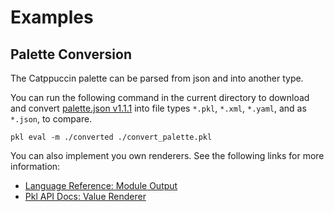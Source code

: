 # Examples

## Palette Conversion

The Catppuccin palette can be parsed from json and into another type.

You can run the following command in the current directory to download and convert [palette.json v1.1.1](https://github.com/catppuccin/palette/blob/408f081b6402d5d17b8324b75c6db5998100757d/palette.json) into file types `*.pkl`, `*.xml`, `*.yaml`, and as `*.json`, to compare.

```
pkl eval -m ./converted ./convert_palette.pkl
```

You can also implement you own renderers. See the following links for more information:

- [Language Reference: Module Output](https://pkl-lang.org/main/current/language-reference/index.html#module-output)
- [Pkl API Docs: Value Renderer](https://pkl-lang.org/package-docs/pkl/current/base/ValueRenderer.html)
